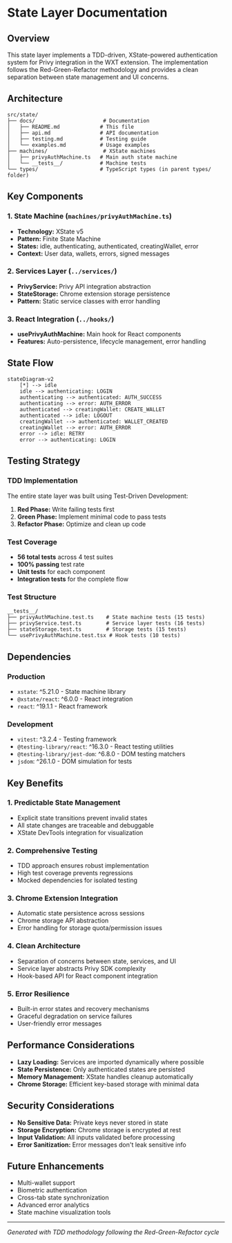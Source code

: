 # State Layer Documentation

## Overview

This state layer implements a TDD-driven, XState-powered authentication system for Privy integration in the WXT extension. The implementation follows the Red-Green-Refactor methodology and provides a clean separation between state management and UI concerns.

## Architecture

```
src/state/
├── docs/                      # Documentation
│   ├── README.md             # This file
│   ├── api.md                # API documentation  
│   ├── testing.md            # Testing guide
│   └── examples.md           # Usage examples
├── machines/                  # XState machines
│   ├── privyAuthMachine.ts   # Main auth state machine
│   └── __tests__/            # Machine tests
└── types/                    # TypeScript types (in parent types/ folder)
```

## Key Components

### 1. State Machine (`machines/privyAuthMachine.ts`)
- **Technology:** XState v5
- **Pattern:** Finite State Machine
- **States:** idle, authenticating, authenticated, creatingWallet, error
- **Context:** User data, wallets, errors, signed messages

### 2. Services Layer (`../services/`)
- **PrivyService:** Privy API integration abstraction
- **StateStorage:** Chrome extension storage persistence
- **Pattern:** Static service classes with error handling

### 3. React Integration (`../hooks/`)
- **usePrivyAuthMachine:** Main hook for React components
- **Features:** Auto-persistence, lifecycle management, error handling

## State Flow

```mermaid
stateDiagram-v2
    [*] --> idle
    idle --> authenticating: LOGIN
    authenticating --> authenticated: AUTH_SUCCESS
    authenticating --> error: AUTH_ERROR
    authenticated --> creatingWallet: CREATE_WALLET
    authenticated --> idle: LOGOUT
    creatingWallet --> authenticated: WALLET_CREATED
    creatingWallet --> error: AUTH_ERROR
    error --> idle: RETRY
    error --> authenticating: LOGIN
```

## Testing Strategy

### TDD Implementation
The entire state layer was built using Test-Driven Development:

1. **Red Phase:** Write failing tests first
2. **Green Phase:** Implement minimal code to pass tests
3. **Refactor Phase:** Optimize and clean up code

### Test Coverage
- **56 total tests** across 4 test suites
- **100% passing** test rate
- **Unit tests** for each component
- **Integration tests** for the complete flow

### Test Structure
```
__tests__/
├── privyAuthMachine.test.ts    # State machine tests (15 tests)
├── privyService.test.ts        # Service layer tests (16 tests)  
├── stateStorage.test.ts        # Storage tests (15 tests)
└── usePrivyAuthMachine.test.tsx # Hook tests (10 tests)
```

## Dependencies

### Production
- `xstate`: ^5.21.0 - State machine library
- `@xstate/react`: ^6.0.0 - React integration
- `react`: ^19.1.1 - React framework

### Development  
- `vitest`: ^3.2.4 - Testing framework
- `@testing-library/react`: ^16.3.0 - React testing utilities
- `@testing-library/jest-dom`: ^6.8.0 - DOM testing matchers
- `jsdom`: ^26.1.0 - DOM simulation for tests

## Key Benefits

### 1. Predictable State Management
- Explicit state transitions prevent invalid states
- All state changes are traceable and debuggable
- XState DevTools integration for visualization

### 2. Comprehensive Testing
- TDD approach ensures robust implementation
- High test coverage prevents regressions
- Mocked dependencies for isolated testing

### 3. Chrome Extension Integration
- Automatic state persistence across sessions
- Chrome storage API abstraction
- Error handling for storage quota/permission issues

### 4. Clean Architecture
- Separation of concerns between state, services, and UI
- Service layer abstracts Privy SDK complexity
- Hook-based API for React component integration

### 5. Error Resilience
- Built-in error states and recovery mechanisms
- Graceful degradation on service failures
- User-friendly error messages

## Performance Considerations

- **Lazy Loading:** Services are imported dynamically where possible
- **State Persistence:** Only authenticated states are persisted
- **Memory Management:** XState handles cleanup automatically
- **Chrome Storage:** Efficient key-based storage with minimal data

## Security Considerations

- **No Sensitive Data:** Private keys never stored in state
- **Storage Encryption:** Chrome storage is encrypted at rest
- **Input Validation:** All inputs validated before processing
- **Error Sanitization:** Error messages don't leak sensitive info

## Future Enhancements

- Multi-wallet support
- Biometric authentication
- Cross-tab state synchronization
- Advanced error analytics
- State machine visualization tools

---

*Generated with TDD methodology following the Red-Green-Refactor cycle*